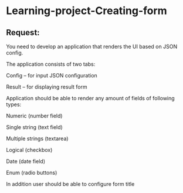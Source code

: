 # Learning-project-Creating-form

## Request: 

You need to develop an application that renders the UI based on JSON config. 

 
The application consists of two tabs: 

Config – for input JSON configuration 

Result – for displaying result form 

 
Application should be able to render any amount of fields of following types: 

Numeric (number field) 

Single string (text field) 

Multiple strings (textarea) 

Logical (checkbox) 

Date (date field) 

Enum (radio buttons) 

 
In addition user should be able to configure form title
